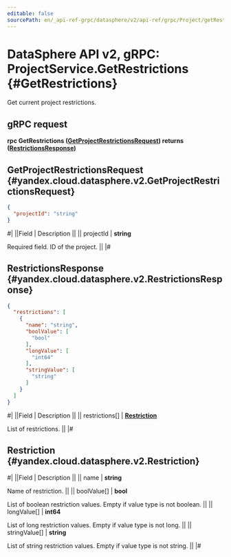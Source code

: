 ```yaml
---
editable: false
sourcePath: en/_api-ref-grpc/datasphere/v2/api-ref/grpc/Project/getRestrictions.md
---
```


# DataSphere API v2, gRPC: ProjectService.GetRestrictions {#GetRestrictions}

Get current project restrictions.

## gRPC request

**rpc GetRestrictions ([GetProjectRestrictionsRequest](#yandex.cloud.datasphere.v2.GetProjectRestrictionsRequest)) returns ([RestrictionsResponse](#yandex.cloud.datasphere.v2.RestrictionsResponse))**

## GetProjectRestrictionsRequest {#yandex.cloud.datasphere.v2.GetProjectRestrictionsRequest}

```json
{
  "projectId": "string"
}
```

#|
||Field | Description ||
|| projectId | **string**

Required field. ID of the project. ||
|#

## RestrictionsResponse {#yandex.cloud.datasphere.v2.RestrictionsResponse}

```json
{
  "restrictions": [
    {
      "name": "string",
      "boolValue": [
        "bool"
      ],
      "longValue": [
        "int64"
      ],
      "stringValue": [
        "string"
      ]
    }
  ]
}
```

#|
||Field | Description ||
|| restrictions[] | **[Restriction](#yandex.cloud.datasphere.v2.Restriction)**

List of restrictions. ||
|#

## Restriction {#yandex.cloud.datasphere.v2.Restriction}

#|
||Field | Description ||
|| name | **string**

Name of restriction. ||
|| boolValue[] | **bool**

List of boolean restriction values. Empty if value type is not boolean. ||
|| longValue[] | **int64**

List of long restriction values. Empty if value type is not long. ||
|| stringValue[] | **string**

List of string restriction values. Empty if value type is not string. ||
|#